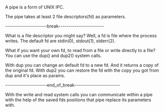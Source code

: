 A pipe is a form of UNIX IPC.

The pipe takes at least 2 file descriptors(fd) as parameters.

---------------------break-----------------------

What is a file descriptor you might say?
Well, a fd is file where the process writes.
The default fd are stdin(0), stdout(1), stderr(2).

What if you want your own fd, to read from a file or write directly to a file?
You can use the dup() and dup2() system calls.

With dup you can change an default fd to a new fd. And it returns a copy of the original fd.
With dup2 you can restore the fd with the copy you got from dup and it's place as params.

---------------------end_of_break-----------------------

With the write and read system calls you can communicate within a pipe with the help of the saved fds positions that pipe replace its parameters with.